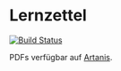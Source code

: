 # Lernzettel

[![Build Status](https://drone.twofx.me/api/badges/TwoFX/Lernzettel/status.svg)](https://drone.twofx.me/TwoFX/Lernzettel)

PDFs verfügbar auf [Artanis](https://artanis.twofx.me/).
